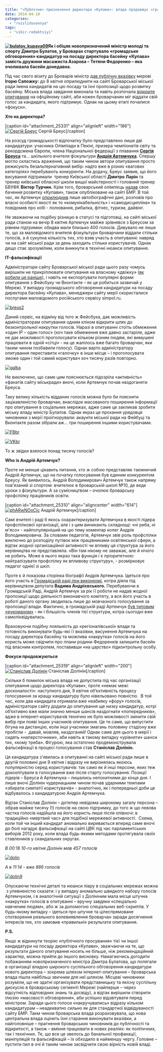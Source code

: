 ```yaml
---
title: "«Публічне» призначення директора «Купави»: влада продовжує «грати в наперстки»?"
date: 2014-04-10
categories: 
  - "rozsliduvannya"
tags: 
  - "vibir-redaktsiyi"
---
```


**[![bulatov_kupava09](https://mpz.brovary.org/wp-content/uploads/2014/04/bulatov_kupava091.jpg)](https://mpz.brovary.org/wp-content/uploads/2014/04/bulatov_kupava091.jpg)Як і обіцяв новопризначений міністр молоді та спорту Дмитро Булатов, у Броварах стартувало «громадське обговорення» кандидатур на посаду директора басейну «Купава» замість дружини масажиста Азарова – Тетяни Федоренко – яка очолювала басейн донедавна.**

Під час свого візиту до Броварів міністр [дав публічну вказівку](https://www.youtube.com/watch?v=Uf-rootHGuE) мерові **Ігорю Сапожку:** до 8 квітня оприлюднити на сайті Броварської міської ради імена кандидатів на цю посаду та їхні пропозиції щодо розвитку басейну. Міська влада завдання виконала та навіть розпочала [відкрите опитування](http://www.brovary-rada.gov.ua/opituvannya-gromadsko%D1%97-dumki-stosovno-kandidaturi-ker%D1%96vnika-plavalnogo-baseinu-%C2%ABkupava%C2%BB) на офіційному сайті, аби кожен броварчанин міг віддати свій голос за кандидата, якого підтримує. Однак на цьому етапі почалися «фокуси».

**Хто на директора?**

\[caption id="attachment\_25331" align="alignleft" width="186"\][![Сергій Бреус](https://mpz.brovary.org/wp-content/uploads/2014/04/images.jpg)](https://mpz.brovary.org/wp-content/uploads/2014/04/images.jpg) Сергій Бреус\[/caption\]

На розсуд громадськості відпочатку було представлено лише дві кандидатури: учасника Олімпіади в Пекіні, призера чемпіонатів світу та рекордсмена Європи, члена Національної федерації з плавання [**Сергія Бреуса**](https://www.facebook.com/sergiy.breus?fref=ts) та… шкільного вчителя фізкультури [**Андрія Артемчука**](http://vk.com/id94257869). Спершу могло скластись враження, що таким чином автори опитування просто режисують безальтернативний вибір: надто вже в різних «вагових категоріях» перебувають конкуренти. На додачу, Бреус заявив, що його висування підтримали  тренер Київської області **Дмитро Ларін** та тренер київської обласної школи вищої майстерності і головний тренер БВУФК **Віктор Турчин.** Крім того, броварський олімпієць [надав](http://www.brovary.kiev.ua/breus-serg%D1%96i-petrovich) своє бачення розвитку «Купави», також опубліковане на сайті БМР. В той час, як Артемчук [оприлюднив](http://www.brovary.kiev.ua/artemchuk-andr%D1%96i-volodimirovich) лише автобіографічні дані, розповів про власні особисті якості як то «комунікабельність» і «самодисципліна» та повідомив про хобі - полювання, рибалка, фітнес, туризм, дайвінг.

Не зважаючи на подібну різницю в статусі та підготовці, на сайті міської ради станом на вечір 8 квітня Артемчук майже зрівнявся з Бреусом за рівнем підтримки: обидва мали близько 400 голосів. Дивувало не лише те, що за маловідомого вчителя фізкультури броварчани віддали стільки голосів, а й сукупна кількість тих, хто взяв участь в опитуванні: навряд чи на сайт міської ради за день заходить стільки користувачів. Однак дещо стає зрозумілим, коли вникнути в технічні нюанси опитування.

**IT-фальсифікації**

Адміністратори сайту Броварської міської ради цього разу чомусь вирішили не прикріплювати опитування на власному «двіжку» ([як робили це раніше](https://mpz.brovary.org/startuvalo-onlayn-opituvannya-shhodo-kandidativ-na-zvannya-pochesniy-gromadyanin-mista-brovari/)), і навіть не експортувати популярні форми опитування з Фейсбуку чи Вконтакте – як це робиться зазвичай у Мережі. У випадку громадського обговорення кандидатури на посаду директора басейну «Купава», менеджери сайту мерії скористалися послугами маловідомого російського сервісу simpol.ru.

[![breus2](https://mpz.brovary.org/wp-content/uploads/2014/04/breus2.jpg)](https://mpz.brovary.org/wp-content/uploads/2014/04/breus2.jpg)

Даний сервіс, на відміну від того ж Фейсбука, дає можливість адміністраторам опитування одним кліком відкрити шлях до безконтрольної накрутки голосів. Наразі в опитуванні стоїть обмеження «один IP – один голос» (хоч таке обмеження вже давно застаріле, адже не дає можливості проголосувати кільком різним людям, які вимушені працювати в одній «сітці» - на це жалілось вже багато броварчан, яки таким чином позбавили голосу). Однак варто адміністратору опитування переставити «галочку» в інше місце – і проголосувати зможе один і той самий користувач хоч тисячу разів повторно.

[![galka](https://mpz.brovary.org/wp-content/uploads/2014/04/galka.jpg)](https://mpz.brovary.org/wp-content/uploads/2014/04/galka.jpg)

Не виключено, що саме цим пояснюється підозріла «активність» «фанатів сайту міськради» вночі, коли Артемчук почав наздоганяти Бреуса.

Таку велику кількість відданих голосів можна було би пояснити зацікавленістю броварчан, внаслідок масованого поширення інформації про опитування в соціальних мережах, адже саме це закликав зробити міську владу міністр Булатов. Однак якраз це прохання урядовця чиновники з мерії проігнорували: акаунти міської ради на Фейбуці та Вконтакте разом зібрали аж… три поширення іншими користувачами.

[![FBbr](https://mpz.brovary.org/wp-content/uploads/2014/04/FBbr.jpg)](https://mpz.brovary.org/wp-content/uploads/2014/04/FBbr.jpg)

[![VKbr](https://mpz.brovary.org/wp-content/uploads/2014/04/VKbr.jpg)](https://mpz.brovary.org/wp-content/uploads/2014/04/VKbr.jpg)

То ж звідки взялося понад тисячу голосів?

**Who is Андрій Артемчук?**

Проте не менше цікавить питання, хто ж собою представляє таємничий Андрій Артемчук, що на початку голосування був єдиним конкурентом Бреусу. Як виявилось, Андрій Володимирович Артемчук також напряму пов'язаний зі спортом: вчителює в броварській школі №10, де веде уроки з фізкультури. А за сумісництвом – очолює броварську профспілку працівників освіти.

\[caption id="attachment\_25310" align="aligncenter" width="614"\][![phARwNOoCjc](https://mpz.brovary.org/wp-content/uploads/2014/04/phARwNOoCjc.jpg)](https://mpz.brovary.org/wp-content/uploads/2014/04/phARwNOoCjc.jpg) Андрій Артемчук\[/caption\]

Самі вчителі і раді б якось охарактеризувати Артемчука в якості лідера профспілкової організації, але і з цим виникають складнощі: «ні риба, ні м'ясо» - найпопулярніший на цю тему коментар колег Андрія Володимировича. За словами педагогів, Артемчук звів роль профспілки виключно до розподілу путівок між працівниками освітянської сфери, а відтак жодної організаційної активності чи впливу ця структура за його керівництва не представляла. «Він там нікому не заважає, але й нічого не робить. Може в нього якраз така функція і є пріоритетною: нейтралізувати профспілку як впливову структуру», - розмірковує педагог однієї зі шкіл.

Проте є й показова сторінка біографії Андрія Артемчука. Ідеться про його участь в [Громадській раді при виконкомі](https://mpz.brovary.org/brovarska-gromadska-rada-butaforiya-ta-sabotazh/), котра діяла під керівництвом депутата **Вадима Андрієвського.** Перебуваючи в Громадській Раді, Андрій Артемчук за рік її роботи не надав жодної пропозиції щодо діяльності виконавчого комітету, а вся його участь в роботі даного органу зводилась лише до мовчазного голосування за пропозиції влади. Фактично, в громадській раді Артемчук [був типовим «рукомахом»](https://www.youtube.com/watch?v=bWyGfaapg48) - як і більшість членів тієї структури, котра сьогодні вже самоліквідувалась.

Враховуючи подібну лояльність до «регіоналівської» влади та готовність виконувати будь-які її вказівки, висунення Артемчука на посаду директора басейну та можлива «накрутка» голосів на його користь може свідчити про плани родини Федоренків залишити басейн під власним контролем, поставивши «на царство» підконтрольну особу.

**Фокуси продовжуються**

\[caption id="attachment\_25319" align="alignleft" width="200"\][![Станіслав Долінін](https://mpz.brovary.org/wp-content/uploads/2014/04/a_14a61193-1.jpg)](https://mpz.brovary.org/wp-content/uploads/2014/04/a_14a61193-1.jpg) Станіслав Долінін\[/caption\]

Скільки б помилок міська влада не допустила під час організації опитування щодо директора «Купави», проте «немає межі досконалості»: наступного дня, 9 квітня об’єктивність процесу голосування за кращу кандидатуру було нівельовано повністю.  В той час, коли два кандидата отримали вже неабияку «фору» голосів, адміністратори сайту додали до опитування ще низку кандидатур, котрі об’єктивно вже мали значно менше шансів наздогнати «попередників», адже в інтернет-користувачів технічно не було можливості змінити свій вибір при появі інших учасників опитування. Це те саме, що випустити бігуна на дистанцію, коли інші учасники змагань половину стадіону вже пробігли -  давай, мовляв, наздоганяй! Однак саме для цього в мерії і сидять «наперсточники», аби навіть в такому випадку «урівняти» шанси тих, «кому треба». Фігурою, яка остаточно продемонструвала фальсифікації в процесі голосування став **Станіслав Долінін.** 

Ця кандидатура з'явилась в опитуванні на сайті міської ради лише в другій половині дня 9 квітня і відразу не вирізнялась якоюсь популярністю серед користувачів: так само як й інші персони, яких теж докооптували в голосування вже після старту голосування. Позиції лідерів – Бреуса й Артемчука – лишались непохитними до кінця дня. І лише вночі Долінін чудернацьким чином почав ударними темпами «збирати симпатії користувачів» - аналогічно, як і попередньої доби це відбувалось з кандидатурою Андрія Артемчука.

Відтак Станіслав Долінін – дотепер невідома широкому загалу персона – зібрав майже тисячу (!) голосів на свою підтримку, до того ж що левова частка голосів надійшла на його користь лише після опівночі: в традиційно «мертвий час» для подібної мережевої активності.  Схема, коли той чи інший кандидат аномально виривається вперед саме вночі до болі нагадує фальсифікації на сайті ЦВК під час парламентських виборів 2012 року, коли влада будь-якими методами протягувала своїх ставлеників у скандальних округах.

_В 00:18 10-го квітня Долінін мав 457 голосів_

[![dolin](https://mpz.brovary.org/wp-content/uploads/2014/04/dolin.jpg)](https://mpz.brovary.org/wp-content/uploads/2014/04/dolin.jpg)

_А в 11:14 - вже 886 голосів_

[![dolin9](https://mpz.brovary.org/wp-content/uploads/2014/04/dolin9.jpg)](https://mpz.brovary.org/wp-content/uploads/2014/04/dolin9.jpg)

Опускаючи технічні деталі та нюанси піару в соціальних мережах можна  з упевненістю сказати: і у випадку аномально швидкого набору голосів Артемчуком, і в аналогічній ситуації з Долініним мала місце штучна «накрутка» голосів в опитуванні – вручну завдяки «спеціально навченим людям», або ж за допомогою спеціальних веб-скриптів. У будь-якому випадку – ідеться про штучне та цілеспрямоване спотворення реального волевиявлення броварчан заради досягнення інтересів тих, хто замовив «правильні» результати опитування.

**P.S.**

Якщо ж відкинути теорію «публічного просування» тієї чи іншої кандидатури на посаду директора «Купави», зважчаючи на те, що результати даного опитування носять не більше, ніж рекомендаційний характер, можна прийти до іншого висновку. Намагаючись догодити побажанням новопризначеного міністра Дмитра Булатова, що полягали в організації владою широкого суспільного обговорення кандидатури нового директора – зокрема шляхом інтернет-опитування – броварська влада пішла найбільш звичним для неї шляхом. Місцеві чиновники розуміли, що не здатні організувати представницьку та якісну суспільну дискусію в броварському сегменті Мережі (найперше – через відсутність відповідних знань та досвіду), а відтак вирішили створити ілюзію «масовості обговорення», аби успішно відзвітувати перед міністром. Заради цього голоси «накручувались» відразу кільком кандидатурам – неадекватно сильно як для стандартної відвідуваності сайту БМР. Такм чином броварська влада розраховувала, що нова центральна влада оцінить їхні старання виконувати вказівки, а найголовніше – прагнення броварських чиновників до публічності та відкритості, а також – вміння працювати в нових реаліях: як політичних, так і технічних. Те, що все це звелось до банальної профанації, маніпуляцій та фальсифікацій – їх обходило в найменшу чергу. Головне – пустити пил в очі й таким чином засвідчити свою вірність новій владі.
